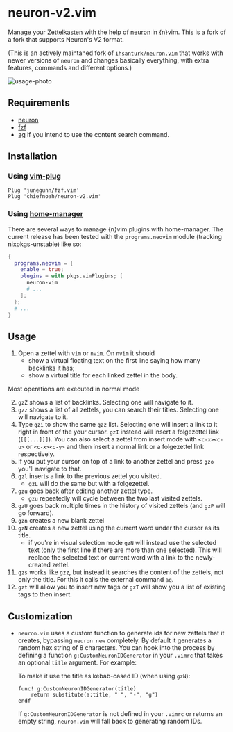 # neuron-v2.vim
Manage your [Zettelkasten](https://neuron.zettel.page/2011401.html) with the
help of [neuron](https://github.com/srid/neuron) in {n}vim. This is a fork of a
fork that supports Neuron's V2 format.

(This is an actively maintaned fork of [`ihsanturk/neuron.vim`](https://github.com/ihsanturk/neuron.vim) that works with newer versions of `neuron` and changes basically everything, with extra features, commands and different options.)

![usage-photo](screenshot.png)

## Requirements

- [neuron](https://github.com/srid/neuron)
- [fzf](https://github.com/junegunn/fzf.vim)
- [ag](https://github.com/mizuno-as/silversearcher-ag) if you intend to use the content search command.

## Installation
### Using [vim-plug](https://github.com/junegunn/vim-plug)
```vim
Plug 'junegunn/fzf.vim'
Plug 'chiefnoah/neuron-v2.vim'
```

### Using [home-manager](https://github.com/rycee/home-manager)
There are several ways to manage {n}vim plugins with home-manager. The current release has been tested with the `programs.neovim` module (tracking nixpkgs-unstable) like so:
```nix
{
  programs.neovim = {
    enable = true;
    plugins = with pkgs.vimPlugins; [
      neuron-vim
      # ...
    ];
  };
  # ...
}
```

## Usage

1. Open a zettel with `vim` or `nvim`. On `nvim` it should
    - show a virtual floating text on the first line saying how many backlinks it has;
    - show a virtual title for each linked zettel in the body.

Most operations are executed in normal mode

2. `gzZ` shows a list of backlinks. Selecting one will navigate to it.
3. `gzz` shows a list of all zettels, you can search their titles. Selecting one will navigate to it.
4. Type `gzi` to show the same `gzz` list. Selecting one will insert a link to it right in front of the your cursor. `gzI` instead will insert a folgezettel link (`[[[...]]]`). You can also select a zettel from insert mode with `<c-x><c-u>` or `<c-x><c-y>` and then insert a normal link or a folgezettel link respectively.
5. If you put your cursor on top of a link to another zettel and press `gzo` you'll navigate to that.
6. `gzl` inserts a link to the previous zettel you visited.
    - `gzL` will do the same but with a folgezettel.
7. `gzu` goes back after editing another zettel type.
    - `gzu` repeatedly will cycle between the two last visited zettels.
9. `gzU` goes back multiple times in the history of visited zettels (and `gzP` will go forward).
10. `gzn` creates a new blank zettel
11. `gzN` creates a new zettel using the current word under the cursor as its title.
    - if you're in visual selection mode `gzN` will instead use the selected text (only the first line if there are more than one selected). This will replace the selected text or current word with a link to the newly-created zettel.
12. `gzs` works like `gzz`, but instead it searches the content of the zettels, not only the title. For this it calls the external command `ag`.
13. `gzt` will allow you to insert new tags or `gzT` will show you a list of existing tags to then insert.

## Customization

  - `neuron.vim` uses a custom function to generate ids for new zettels that it creates, bypassing `neuron new` completely. By default it generates a random hex string of 8 characters. You can hook into the process by defining a function `g:CustomNeuronIDGenerator` in your `.vimrc` that takes an optional `title` argument. For example:

    To make it use the title as kebab-cased ID (when using `gzN`):

    ```
    func! g:CustomNeuronIDGenerator(title)
    	return substitute(a:title, " ", "-", "g")
    endf
    ```

    If `g:CustomNeuronIDGenerator` is not defined in your `.vimrc` or returns an empty string, `neuron.vim` will fall back to generating random IDs.
